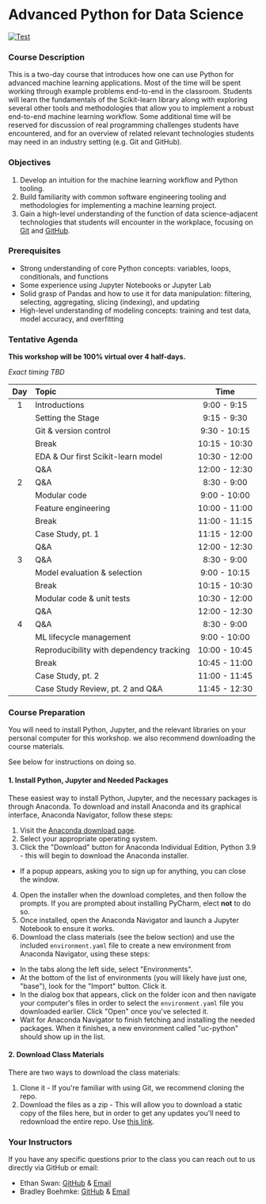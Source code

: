 # Advanced Python for Data Science

[![Test](https://github.com/uc-python/advanced-python-datasci/workflows/Test/badge.svg)](https://github.com/uc-python/advanced-python-datasci/actions?query=workflow%3ATest)

### Course Description

This is a two-day course that introduces how one can use Python for advanced machine learning applications.
Most of the time will be spent working through example problems end-to-end in the classroom.
Students will learn the fundamentals of the Scikit-learn library along with exploring several other tools and methodologies that allow you to implement a robust end-to-end machine learning workflow.
Some additional time will be reserved for discussion of real programming challenges students have encountered, and for an overview of related relevant technologies students may need in an industry setting (e.g. Git and GitHub).

### Objectives

1. Develop an intuition for the machine learning workflow and Python tooling.
2. Build familiarity with common software engineering tooling and methodologies for implementing a machine learning project.
3. Gain a high-level understanding of the function of data science-adjacent technologies that students will encounter in the workplace, focusing on [Git](https://git-scm.com) and [GitHub](https://github.com).

### Prerequisites

- Strong understanding of core Python concepts: variables, loops, conditionals, and functions
- Some experience using Jupyter Notebooks or Jupyter Lab
- Solid grasp of Pandas and how to use it for data manipulation: filtering, selecting, aggregating, slicing (indexing), and updating
- High-level understanding of modeling concepts: training and test data, model accuracy, and overfitting

### Tentative Agenda
**This workshop will be 100% virtual over 4 half-days.**

*Exact timing TBD*

| Day | Topic                                                                          |     Time      |
| :-: | :----------------------------------------------------------------------------- | :-----------: |
|  1  | Introductions                                                                  |  9:00 - 9:15  |
|     | Setting the Stage                                                              |  9:15 - 9:30  |
|     | Git & version control                                                          |  9:30 - 10:15 |
|     | Break                                                                          | 10:15 - 10:30 |
|     | EDA & Our first Scikit-learn model                                              | 10:30 - 12:00 |
|     | Q&A                                                                            | 12:00 - 12:30 |
|  2  | Q&A                                                                            |  8:30 - 9:00  |
|     | Modular code                                                                   |  9:00 - 10:00 |
|     | Feature engineering                                                            | 10:00 - 11:00 |
|     | Break                                                                          | 11:00 - 11:15 |
|     | Case Study, pt. 1                                                              | 11:15 - 12:00 |
|     | Q&A                                                                            | 12:00 - 12:30 |
|  3  | Q&A                                                                            |  8:30 - 9:00  |
|     | Model evaluation & selection                                                   |  9:00 - 10:15 |
|     | Break                                                                          | 10:15 - 10:30 |
|     | Modular code & unit tests                                                      | 10:30 - 12:00 |
|     | Q&A                                                                            | 12:00 - 12:30 |
|  4  | Q&A                                                                            |  8:30 - 9:00  |
|     | ML lifecycle management                                                        |  9:00 - 10:00 |
|     | Reproducibility with dependency tracking                                       | 10:00 - 10:45 |
|     | Break                                                                          | 10:45 - 11:00 |
|     | Case Study, pt. 2                                                              | 11:00 - 11:45 |
|     | Case Study Review, pt. 2 and Q&A                                               | 11:45 - 12:30 |

### Course Preparation

You will need to install Python, Jupyter, and the relevant libraries on your personal computer for this workshop. we also recommend downloading the course materials.

See below for instructions on doing so.

#### 1. Install Python, Jupyter and Needed Packages

These easiest way to install Python, Jupyter, and the necessary packages is through Anaconda. To download and install Anaconda and its graphical interface, Anaconda Navigator, follow these steps:

1. Visit the [Anaconda download page](https://www.anaconda.com/products/individual).
2. Select your appropriate operating system.
3. Click the "Download" button for Anaconda Individual Edition, Python 3.9 - this will begin to download the Anaconda installer.
- If a popup appears, asking you to sign up for anything, you can close the window.
4. Open the installer when the download completes, and then follow the prompts. If you are prompted about installing PyCharm, elect **not** to do so.
5. Once installed, open the Anaconda Navigator and launch a Jupyter Notebook to ensure it works.
6. Download the class materials (see the below section) and use the included `environment.yaml` file to create a new environment from Anaconda Navigator, using these steps:
  - In the tabs along the left side, select "Environments".
  - At the bottom of the list of environments (you will likely have just one, "base"), look for the "Import" button. Click it.
  - In the dialog box that appears, click on the folder icon and then navigate your computer's files in order to select the `environment.yaml` file you downloaded earlier. Click "Open" once you've selected it.
  - Wait for Anaconda Navigator to finish fetching and installing the needed packages. When it finishes, a new environment called "uc-python" should show up in the list.


#### 2. Download Class Materials

There are two ways to download the class materials:

1. Clone it - If you're familiar with using Git, we recommend cloning the repo.
2. Download the files as a zip - This will allow you to download a static copy of the files here, but in order to get any updates you'll need to redownload the entire repo. Use [this link](https://github.com/uc-python/advanced-python-datasci/archive/master.zip).

### Your Instructors

If you have any specific questions prior to the class you can reach out to us directly via GitHub or email:

  * Ethan Swan: [GitHub](https://www.github.com/eswan18) & [Email](mailto:ethanpswan@gmail.com)
  * Bradley Boehmke: [GitHub](https://www.github.com/bradleyboehmke) & [Email](mailto:bradleyboehmke@gmail.com)
